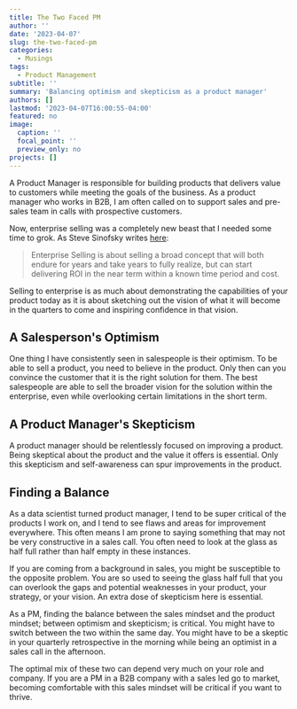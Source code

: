 ```yaml
---
title: The Two Faced PM
author: ''
date: '2023-04-07'
slug: the-two-faced-pm
categories:
  - Musings
tags:
  - Product Management
subtitle: ''
summary: 'Balancing optimism and skepticism as a product manager'
authors: []
lastmod: '2023-04-07T16:00:55-04:00'
featured: no
image:
  caption: ''
  focal_point: ''
  preview_only: no
projects: []
---
```


A Product Manager is responsible for building products that delivers value to customers while meeting the goals of the business. As a product manager who works in B2B, I am often called on to support sales and pre-sales team in calls with prospective customers.

Now, enterprise selling was a completely new beast that I needed some time to grok. As Steve Sinofsky writes [here](https://blog.learningbyshipping.com/2015/05/22/a-product-persons-perspective-on-enterprise-selling/):

> Enterprise Selling is about selling a broad concept that will both endure for years and take years to fully realize, but can start delivering ROI in the near term within a known time period and cost.

Selling to enterprise is as much about demonstrating the capabilities of your product today as it is about sketching out the vision of what it will become in the quarters to come and inspiring confidence in that vision.


## A Salesperson's Optimism

One thing I have consistently seen in salespeople is their optimism. To be able to sell a product, you need to believe in the product. Only then can you convince the customer that it is the right solution for them. The best salespeople are able to sell the broader vision for the solution within the enterprise, even while overlooking certain limitations in the short term.

## A Product Manager's Skepticism

A product manager should be relentlessly focused on improving a product. Being skeptical about the product and the value it offers is essential. Only this skepticism and self-awareness can spur improvements in the product.

## Finding a Balance

As a data scientist turned product manager, I tend to be super critical of the products I work on, and I tend to see flaws and areas for improvement everywhere. This often means I am prone to saying something that may not be very constructive in a sales call. You often need to look at the glass as half full rather than half empty in these instances.

If you are coming from a background in sales, you might be susceptible to the opposite problem. You are so used to seeing the glass half full that you can overlook the gaps and potential weaknesses in your product, your strategy, or your vision. An extra dose of skepticism here is essential.

As a PM, finding the balance between the sales mindset and the product mindset; between optimism and skepticism; is critical. You might have to switch between the two within the same day. You might have to be a skeptic in your quarterly retrospective in the morning while being an optimist in a sales call in the afternoon.

The optimal mix of these two can depend very much on  your role and company. If you are a PM in a B2B company with a sales led go to market, becoming comfortable with this sales mindset will be critical if you want to thrive.



